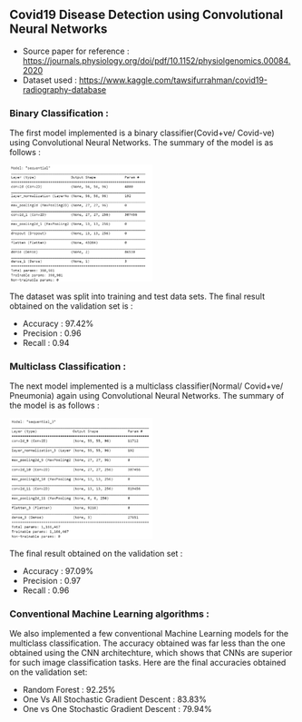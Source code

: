 ## Covid19 Disease Detection using Convolutional Neural Networks
- Source paper for reference : https://journals.physiology.org/doi/pdf/10.1152/physiolgenomics.00084.2020 
- Dataset used : https://www.kaggle.com/tawsifurrahman/covid19-radiography-database 

### Binary Classification :

The first model implemented is a binary classifier(Covid+ve/ Covid-ve) using Convolutional Neural Networks. The summary of the model is as follows : 

<img src = "https://github.com/adarsh0raj/SoC-CNN/blob/a5f312f59a0a2aee382c0d7ced7c83d3a33ce8b1/COVID19%20Disease%20Detection/Team1(Jash,%20Subarno)/images/binary%20model.png" alt = "Binary Model Summary" width=50%>

The dataset was split into training and test data sets. The final result obtained on the validation set is :
- Accuracy : 97.42%
- Precision : 0.96
- Recall : 0.94

### Multiclass Classification :

The next model implemented is a multiclass classifier(Normal/ Covid+ve/ Pneumonia) again using Convolutional Neural Networks. The summary of the model is as follows :

<img src = "https://github.com/adarsh0raj/SoC-CNN/blob/a5f312f59a0a2aee382c0d7ced7c83d3a33ce8b1/COVID19%20Disease%20Detection/Team1(Jash,%20Subarno)/images/multiclass%20model.png" alt = "Multiclass Model Summary" width=50%>

The final result obtained on the validation set :
- Accuracy : 97.09%
- Precision : 0.97
- Recall : 0.96

### Conventional Machine Learning algorithms :

We also implemented a few conventional Machine Learning models for the multiclass classification. The accuracy obtained was far less than the one obtained using the CNN architechture, which shows that CNNs are superior for such image classification tasks. Here are the final accuracies obtained on the validation set:
- Random Forest : 92.25%
- One Vs All Stochastic Gradient Descent : 83.83%
- One vs One Stochastic Gradient Descent : 79.94%

